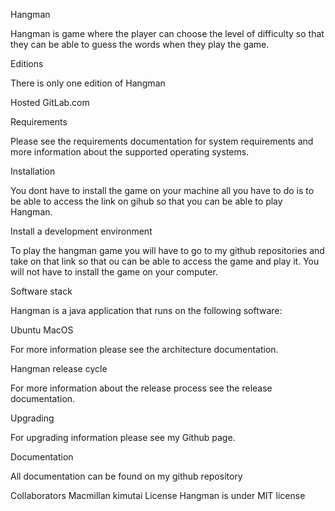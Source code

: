 Hangman

Hangman is game where the player can choose the level of difficulty so that they can be able to guess the words when they play the game.


Editions

There is only one edition of Hangman

Hosted GitLab.com

Requirements

Please see the requirements documentation for system requirements and more information about the supported operating systems.

Installation

You dont have to install the game on your machine all you have to do is to be able to access the link on gihub so that you can be able to play Hangman.

Install a development environment

To play the hangman game you will have to go to my github repositories and take on that link so that ou can be able to access the game and play it. You will not have to install the game on your computer.


Software stack

Hangman is a java application that runs on the following software:

Ubuntu
MacOS


For more information please see the architecture documentation.

Hangman release cycle

For more information about the release process see the release documentation.


Upgrading

For upgrading information please see my Github page.


Documentation

All documentation can be found on my github repository

Collaborators
 Macmillan kimutai
License
Hangman is under MIT license
